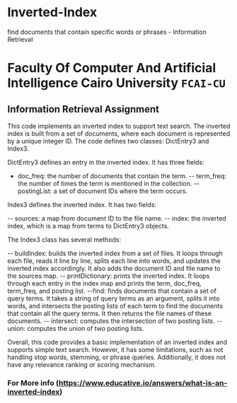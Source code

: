 # Inverted-Index
find documents that contain specific words or phrases - Information Retrieval

# Faculty Of Computer And Artificial Intelligence Cairo University `FCAI-CU`

## Information Retrieval Assignment

This code implements an inverted index to support text search. The inverted index is built from a set of documents, where each document is represented by a unique integer ID. The code defines two classes: DictEntry3 and Index3.

DictEntry3 defines an entry in the inverted index. It has three fields:

- doc_freq: the number of documents that contain the term.
-- term_freq: the number of times the term is mentioned in the collection.
-- postingList: a set of document IDs where the term occurs.


Index3 defines the inverted index. It has two fields:

-- sources: a map from document ID to the file name.
-- index: the inverted index, which is a map from terms to DictEntry3 objects.


The Index3 class has several methods:

-- buildIndex: builds the inverted index from a set of files. It loops through each file, reads it line by line, splits each line into words, and updates the inverted index accordingly. It also adds the document ID and file name to the sources map.
-- printDictionary: prints the inverted index. It loops through each entry in the index map and prints the term, doc_freq, term_freq, and posting list.
--find: finds documents that contain a set of query terms. It takes a string of query terms as an argument, splits it into words, and intersects the posting lists of each term to find the documents that contain all the query terms. It then returns the file names of these documents.
-- intersect: computes the intersection of two posting lists.
-- union: computes the union of two posting lists.

Overall, this code provides a basic implementation of an inverted index and supports simple text search. However, it has some limitations, such as not handling stop words, stemming, or phrase queries. Additionally, it does not have any relevance ranking or scoring mechanism.

### For More info (https://www.educative.io/answers/what-is-an-inverted-index)
